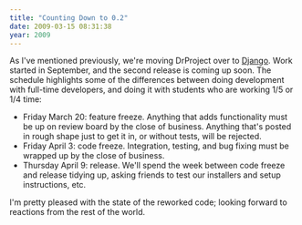 ```yaml
---
title: "Counting Down to 0.2"
date: 2009-03-15 08:31:38
year: 2009
---
```

As I've mentioned previously, we're moving DrProject over to <a href="http://www.djangoproject.com">Django</a>.  Work started in September, and the second release is coming up soon.  The schedule highlights some of the differences between doing development with full-time developers, and doing it with students who are working 1/5 or 1/4 time:
<ul>
  <li>Friday March 20: feature freeze.  Anything that adds functionality must be up on review board by the close of business.  Anything that's posted in rough shape just to get it in, or without tests, will be rejected.</li>
  <li>Friday April 3: code freeze.  Integration, testing, and bug fixing must be wrapped up by the close of business.</li>
  <li>Thursday April 9: release.  We'll spend the week between code freeze and release tidying up, asking friends to test our installers and setup instructions, etc.</li>
</ul>
I'm pretty pleased with the state of the reworked code; looking forward to reactions from the rest of the world.
